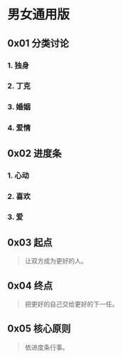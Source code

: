 # 男女通用版

## 0x01 分类讨论

### 1. 独身

### 2. 丁克

### 3. 婚姻

### 4. 爱情

## 0x02 进度条

### 1. 心动

### 2. 喜欢

### 3. 爱

## 0x03 起点

> 让双方成为更好的人。

## 0x04 终点

> 把更好的自己交给更好的下一任。

## 0x05 核心原则

> 依进度条行事。